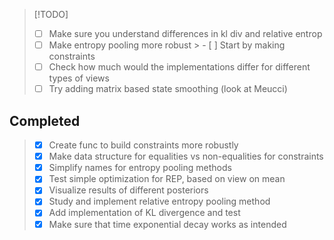 > [!TODO]
> - [ ] Make sure you understand differences in kl div and relative entrop 
> - [ ] Make entropy pooling more robust 
    > - [ ] Start by making constraints
> - [ ] Check how much would the implementations differ for different types of views 
> - [ ] Try adding matrix based state smoothing (look at Meucci) 

## Completed
> - [X] Create func to build constraints more robustly 
> - [X] Make data structure for equalities vs non-equalities for constraints 
> - [X] Simplify names for entropy pooling methods 
> - [X] Test simple optimization for REP, based on view on mean 
> - [X] Visualize results of different posteriors 
> - [X] Study and implement relative entropy pooling method
> - [X] Add implementation of KL divergence and test 
> - [X] Make sure that time exponential decay works as intended 
